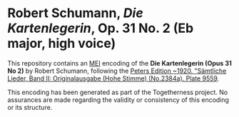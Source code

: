 # Robert Schumann, _Die Kartenlegerin_, Op. 31 No. 2 (Eb major, high voice) 

This repository contains an [MEI](https://music-encoding.org) encoding of the **Die Kartenlegerin (Opus 31 No 2)** by Robert Schumann, 
following the [Peters Edition ~1920. "Sämtliche Lieder, Band II: Originalausgabe (Hohe Stimme) (No.2384a). Plate 9559](https://imslp.org/wiki/Special:ReverseLookup/637430).

This encoding has been generated as part of the Togetherness project. No assurances are made regarding the validity or consistency of this encoding or its structure.
